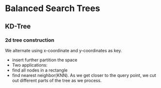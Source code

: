 # Balanced Search Trees

## KD-Tree

### 2d tree construction
We alternate using x-coordinate and y-coordinates as key.
- insert further partition the space
- Two applications:
 - find all nodes in a rectangle
 - find nearest neighbor(KNN). As we get closer to the query point, we cut out different parts of the tree as we process.

